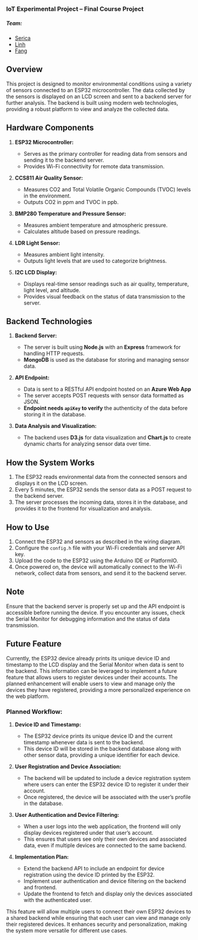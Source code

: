 ### IoT Experimental Project – Final Course Project

##### Team:
-  [Serica](https://github.com/sericakitty)
-  [Linh](https://github.com/LVTLinh)
-  [Fang](https://github.com/fang-byte)

## Overview

This project is designed to monitor environmental conditions using a variety of sensors connected to an ESP32 microcontroller. The data collected by the sensors is displayed on an LCD screen and sent to a backend server for further analysis. The backend is built using modern web technologies, providing a robust platform to view and analyze the collected data.

## Hardware Components

1. **ESP32 Microcontroller:**
   - Serves as the primary controller for reading data from sensors and sending it to the backend server.
   - Provides Wi-Fi connectivity for remote data transmission.

2. **CCS811 Air Quality Sensor:**
   - Measures CO2 and Total Volatile Organic Compounds (TVOC) levels in the environment.
   - Outputs CO2 in ppm and TVOC in ppb.

3. **BMP280 Temperature and Pressure Sensor:**
   - Measures ambient temperature and atmospheric pressure.
   - Calculates altitude based on pressure readings.

4. **LDR Light Sensor:**
   - Measures ambient light intensity.
   - Outputs light levels that are used to categorize brightness.

5. **I2C LCD Display:**
   - Displays real-time sensor readings such as air quality, temperature, light level, and altitude.
   - Provides visual feedback on the status of data transmission to the server.

## Backend Technologies

1. **Backend Server:**
   - The server is built using **Node.js** with an **Express** framework for handling HTTP requests.
   - **MongoDB** is used as the database for storing and managing sensor data.

2. **API Endpoint:**
   - Data is sent to a RESTful API endpoint hosted on an **Azure Web App**
   - The server accepts POST requests with sensor data formatted as JSON.
   - **Endpoint needs `apiKey` to verify** the authenticity of the data before storing it in the database.

3. **Data Analysis and Visualization:**
   - The backend uses **D3.js** for data visualization and **Chart.js** to create dynamic charts for analyzing sensor data over time.

## How the System Works

1. The ESP32 reads environmental data from the connected sensors and displays it on the LCD screen.
2. Every 5 minutes, the ESP32 sends the sensor data as a POST request to the backend server.
3. The server processes the incoming data, stores it in the database, and provides it to the frontend for visualization and analysis.

## How to Use

1. Connect the ESP32 and sensors as described in the wiring diagram.
2. Configure the `config.h` file with your Wi-Fi credentials and server API key.
3. Upload the code to the ESP32 using the Arduino IDE or PlatformIO.
4. Once powered on, the device will automatically connect to the Wi-Fi network, collect data from sensors, and send it to the backend server.

## Note

Ensure that the backend server is properly set up and the API endpoint is accessible before running the device. If you encounter any issues, check the Serial Monitor for debugging information and the status of data transmission.

## Future Feature

Currently, the ESP32 device already prints its unique device ID and timestamp to the LCD display and the Serial Monitor when data is sent to the backend. This information can be leveraged to implement a future feature that allows users to register devices under their accounts. The planned enhancement will enable users to view and manage only the devices they have registered, providing a more personalized experience on the web platform.

### Planned Workflow:

1. **Device ID and Timestamp:**
   - The ESP32 device prints its unique device ID and the current timestamp whenever data is sent to the backend.
   - This device ID will be stored in the backend database along with other sensor data, providing a unique identifier for each device.

2. **User Registration and Device Association:**
   - The backend will be updated to include a device registration system where users can enter the ESP32 device ID to register it under their account.
   - Once registered, the device will be associated with the user’s profile in the database.

3. **User Authentication and Device Filtering:**
   - When a user logs into the web application, the frontend will only display devices registered under that user’s account.
   - This ensures that users see only their own devices and associated data, even if multiple devices are connected to the same backend.

4. **Implementation Plan:**
   - Extend the backend API to include an endpoint for device registration using the device ID printed by the ESP32.
   - Implement user authentication and device filtering on the backend and frontend.
   - Update the frontend to fetch and display only the devices associated with the authenticated user.

This feature will allow multiple users to connect their own ESP32 devices to a shared backend while ensuring that each user can view and manage only their registered devices. It enhances security and personalization, making the system more versatile for different use cases.
